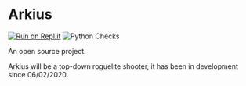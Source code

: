 # Arkius

[![Run on Repl.it](https://repl.it/badge/github/DoAltPlusF4/Arkius)](https://repl.it/github/DoAltPlusF4/Arkius)
![Python Checks](https://github.com/DoAltPlusF4/Arkius/workflows/Python%20application/badge.svg)

An open source project.

Arkius will be a top-down roguelite shooter, it has been in development since 06/02/2020.
